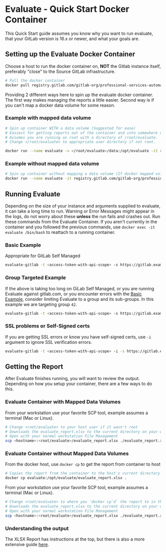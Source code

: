 # Evaluate - Quick Start Docker Container

This Quick Start guide assumes you know why you want to run evaluate, that your GitLab version is 16.x or newer, and what your goals are.

## Setting up the Evaluate Docker Container

Choose a host to run the docker container on, **NOT** the Gitlab instance itself, preferably "close" to the Source GitLab infrastructure.

```bash
# Pull the docker container
docker pull registry.gitlab.com/gitlab-org/professional-services-automation/tools/utilities/evaluate:latest
```

Providing 2 different ways here to spin up the evaluate docker container.  The first way makes managing the reports a little easier.  Second way is if you can't map a docker data volume for some reason.

### Example with mapped data volume

```bash
# Spin up container WITH a data volume (Suggested for ease)
# Easiest for getting reports out of the container and into somewhere useable.
# Assumes you are running as root with a directory of /root/evaluate.
# Change </root/evaluate> to appropriate user directory if not root.

docker run --name evaluate -v </root/evaluate>/data:/opt/evaluate -it registry.gitlab.com/gitlab-org/professional-services-automation/tools/utilities/evaluate:latest /bin/bash
```

### Example without mapped data volume

```bash
# Spin up container without mapping a data volume (If docker mapped volumes aren't realistic)
docker run --name evaluate -it registry.gitlab.com/gitlab-org/professional-services-automation/tools/utilities/evaluate:latest /bin/bash
```

## Running Evaluate

Depending on the size of your instance and arguments supplied to evaluate, it can take a long time to run.  Warning or Error Messages might appear in the logs, do not worry about these **unless** the run fails and crashes out.
Run these commands from the Evaluate Container. If you aren't currently in the container and you followed the previous commands, use `docker exec -it evaluate /bin/bash` to reattach to a running container.

### Basic Example

Appropriate for GitLab Self Managed

```bash
evaluate-gitlab -t <access-token-with-api-scope> -s https://gitlab.example.com
```

### Group Targeted Example

If the above is taking too long on GiLab Self Managed, or you are running Evaluate against gitlab.com, or you encounter errors with the [Basic Example](#basic-example), consider limiting Evaluate to a group and its sub-groups. In this example we are targeting group `42`.

```bash
evaluate-gitlab -t <access-token-with-api-scope> -s https://gitlab.example.com -g <Group ID, i.e. 42>
```

### SSL problems or Self-Signed certs

If you are getting SSL errors or know you have self-signed certs, use `-i` argument to ignore SSL verification errors.

```bash
evaluate-gitlab -t <access-token-with-api-scope> -i -s https://gitlab.example.com -g <Group ID, i.e. 42>
```

## Getting the Report

After Evaluate finishes running, you will want to review the output.  Depending on how you setup your container, there are a few ways to do this.

### Evaluate Container with Mapped Data Volumes

From your workstation use your favorite SCP tool, example assumes a terminal (Mac or Linux).

```bash
# Change <root/evaluate> to your host user if it wasn't root
# Downloads the evaluate_report.xlsx to the current directory on your workstation
# Open with your normal workstation File Management
scp <hostname>:<root/evaluate>/evaluate_report.xlsx ./evaluate_report.xlsx
```

### Evaluate Container without Mapped Data Volumes

From the docker host, use `docker cp` to get the report from container to host

```bash
# Copies the report from the container to the host's current directory
docker cp evaluate:/opt/evaluate/evaluate_report.xlsx .
```

From your workstation use your favorite SCP tool, example assumes a terminal (Mac or Linux).

```bash
# Change <root/evaluate> to where you `docker cp'd` the report to in the previous step
# Downloads the evaluate_report.xlsx to the current directory on your workstation
# Open with your normal workstation File Management
scp <hostname>:<root/evaluate>/evaluate_report.xlsx ./evaluate_report.xlsx
```

### Understanding the output

The XLSX Report has instructions at the top, but there is also a more extensive guide [here](../../reading-the-output.md). 